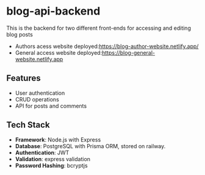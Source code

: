 # blog-api-backend

This is the backend for two different front-ends for accessing and editing blog posts

- Authors acess website deployed:https://blog-author-website.netlify.app/
- General access website deployed:https://blog-general-website.netlify.app

## Features

- User authentication
- CRUD operations
- API for posts and comments

## Tech Stack

- **Framework**:  Node.js with Express
- **Database**: PostgreSQL with Prisma ORM, stored on railway.
- **Authentication**: JWT
- **Validation**: express validation
- **Password Hashing**: bcryptjs

